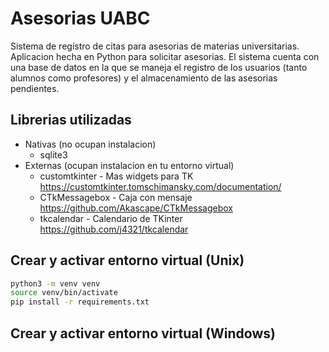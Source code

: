 # Asesorias UABC
Sistema de registro de citas para asesorias de materias universitarias. Aplicacion hecha en Python para solicitar asesorias. El sistema cuenta con una base de datos en la que se maneja el registro de los usuarios (tanto alumnos como profesores) y el almacenamiento de las asesorias pendientes.
## Librerias utilizadas
* Nativas (no ocupan instalacion)
  * sqlite3
* Externas (ocupan instalacion en tu entorno virtual)
  * customtkinter - Mas widgets para TK https://customtkinter.tomschimansky.com/documentation/
  * CTkMessagebox - Caja con mensaje https://github.com/Akascape/CTkMessagebox
  * tkcalendar - Calendario de TKinter https://github.com/j4321/tkcalendar
## Crear y activar entorno virtual (Unix)
```bash
python3 -m venv venv
source venv/bin/activate
pip install -r requirements.txt
```
## Crear y activar entorno virtual (Windows)</h2>